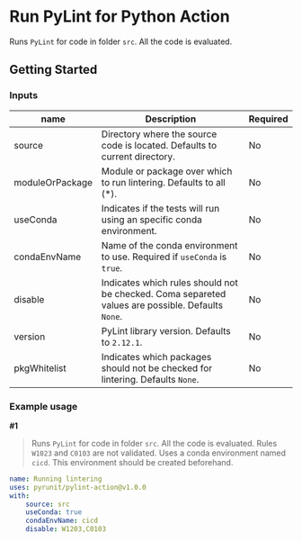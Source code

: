 # Run PyLint for Python Action

Runs `PyLint` for code in folder `src`. All the code is evaluated.

## Getting Started

### Inputs

| name              | Description | Required |
|-------------------|-------------|----------|
| source            | Directory where the source code is located. Defaults to current directory. | No |
| moduleOrPackage   | Module or package over which to run lintering. Defaults to all (*). | No |
| useConda          | Indicates if the tests will run using an specific conda environment. | No |
| condaEnvName      | Name of the conda environment to use. Required if `useConda` is `true`. | No | 
| disable           | Indicates which rules should not be checked. Coma separeted values are possible. Defaults `None`. | No |
| version           | PyLint library version. Defaults to `2.12.1`. | No |
| pkgWhitelist      | Indicates which packages should not be checked for lintering. Defaults `None`. | No |


### Example usage

**#1**
> Runs `PyLint` for code in folder `src`. All the code is evaluated. Rules `W1023` and `C0103` are not validated. Uses a conda environment named `cicd`. This environment should be created beforehand.

```yml
name: Running lintering
uses: pyrunit/pylint-action@v1.0.0
with:
    source: src
    useConda: true
    condaEnvName: cicd
    disable: W1203,C0103
```
